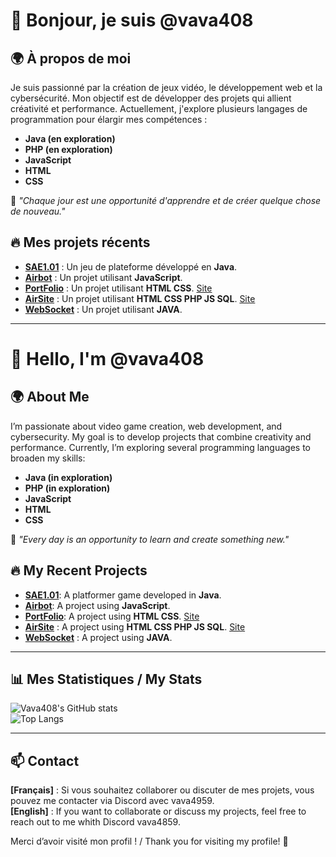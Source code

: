 # 👋 Bonjour, je suis @vava408

## 🌍 À propos de moi

Je suis passionné par la création de jeux vidéo, le développement web et la cybersécurité. Mon objectif est de développer des projets qui allient créativité et performance. Actuellement, j'explore plusieurs langages de programmation pour élargir mes compétences :

- **Java (en exploration)**
- **PHP  (en exploration)**
- **JavaScript**
- **HTML**
- **CSS**

🎯 *"Chaque jour est une opportunité d'apprendre et de créer quelque chose de nouveau."*

## 🔥 Mes projets récents

- **[SAE1.01](https://github.com/vava408/SAE1.01)** : Un jeu de plateforme développé en **Java**.
- **[Airbot](https://github.com/vava408/Airbot)** : Un projet utilisant **JavaScript**.
- **[PortFolio](https://github.com/vava408/Portfolio)** : Un projet utilisant **HTML CSS**. [Site](https://portfolio.airbot.adkynet.eu/)
- **[AirSite](https://github.com/vava408/Airsite)** : Un projet utilisant **HTML CSS PHP JS SQL**. [Site](https://airbot.adkynet.eu/)
- **[WebSocket](https://github.com/vava408/WebSocket)** : Un projet utilisant **JAVA**.


---

# 👋 Hello, I'm @vava408

## 🌍 About Me

I’m passionate about video game creation, web development, and cybersecurity. My goal is to develop projects that combine creativity and performance. Currently, I’m exploring several programming languages to broaden my skills:

- **Java (in exploration)**
- **PHP  (in exploration)**
- **JavaScript**
- **HTML**
- **CSS**

🎯 *"Every day is an opportunity to learn and create something new."*

## 🔥 My Recent Projects

- **[SAE1.01](https://github.com/vava408/SAE1.01)**: A platformer game developed in **Java**.
- **[Airbot](https://github.com/vava408/Airbot)**: A project using **JavaScript**.
- **[PortFolio](https://github.com/vava408/Portfolio)**: A project using **HTML CSS**. [Site](https://portfolio.airbot.adkynet.eu/)
- **[AirSite](https://github.com/vava408/Airsite)** : A project using **HTML CSS PHP JS SQL**. [Site](https://airbot.adkynet.eu/)
- **[WebSocket](https://github.com/vava408/WebSocket)** :  A project using **JAVA**.

---

## 📊 Mes Statistiques / My Stats

![Vava408's GitHub stats](https://github-readme-stats.vercel.app/api?username=vava408&show_icons=true&theme=radical&hide=stars)  
![Top Langs](https://github-readme-stats.vercel.app/api/top-langs/?username=vava408&layout=compact&theme=radical)

---

## 📫 Contact

**[Français]** : Si vous souhaitez collaborer ou discuter de mes projets, vous pouvez me contacter via Discord avec vava4959.  
**[English]** : If you want to collaborate or discuss my projects, feel free to reach out to me whith Discord vava4859.

Merci d’avoir visité mon profil ! / Thank you for visiting my profile! 🚀

<!---
vava408/vava408 is a ✨ special ✨ repository because its `README.md` (this file) appears on your GitHub profile.
You can click the Preview link to take a look at your changes.
--->
